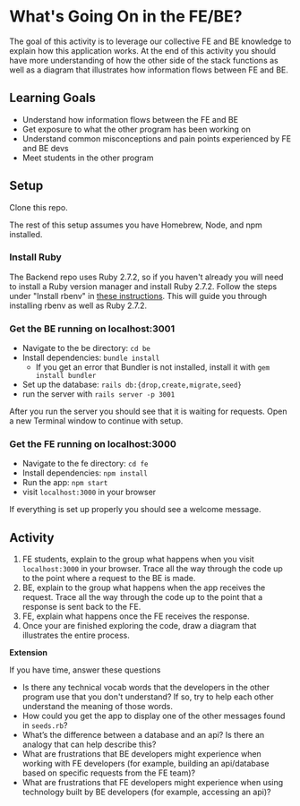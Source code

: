 # What's Going On in the FE/BE?

The goal of this activity is to leverage our collective FE and BE knowledge to explain how this application works. At the end of this activity you should have more understanding of how the other side of the stack functions as well as a diagram that illustrates how information flows between FE and BE.

## Learning Goals

* Understand how information flows between the FE and BE
* Get exposure to what the other program has been working on
* Understand common misconceptions and pain points experienced by FE and BE devs
* Meet students in the other program

## Setup

Clone this repo.

The rest of this setup assumes you have Homebrew, Node, and npm installed.

### Install Ruby

The Backend repo uses Ruby 2.7.2, so if you haven't already you will need to install a Ruby version manager and install Ruby 2.7.2. Follow the steps under "Install rbenv" in [these instructions](https://mod0.turing.edu/computer-setup#install-rbenv-back-end-students-only). This will guide you through installing rbenv as well as Ruby 2.7.2.

### Get the BE running on localhost:3001

* Navigate to the be directory: `cd be`
* Install dependencies: `bundle install`
    * If you get an error that Bundler is not installed, install it with `gem install bundler`
* Set up the database: `rails db:{drop,create,migrate,seed}`
* run the server with `rails server -p 3001`

After you run the server you should see that it is waiting for requests. Open a new Terminal window to continue with setup.

### Get the FE running on localhost:3000

* Navigate to the fe directory: `cd fe`
* Install dependencies: `npm install`
* Run the app: `npm start`
* visit `localhost:3000` in your browser

If everything is set up properly you should see a welcome message.

## Activity

1. FE students, explain to the group what happens when you visit `localhost:3000` in your browser. Trace all the way through the code up to the point where a request to the BE is made.
1. BE, explain to the group what happens when the app receives the request. Trace all the way through the code up to the point that a response is sent back to the FE.
1. FE, explain what happens once the FE receives the response.
1. Once your are finished exploring the code, draw a diagram that illustrates the entire process.

**Extension**

If you have time, answer these questions

* Is there any technical vocab words that the developers in the other program use that you don't understand? If so, try to help each other understand the meaning of those words.
* How could you get the app to display one of the other messages found in `seeds.rb`?
* What’s the difference between a database and an api? Is there an analogy that can help describe this?
* What are frustrations that BE developers might experience when working with FE developers (for example, building an api/database based on specific requests from the FE team)?
* What are frustrations that FE developers might experience when using technology built by BE developers (for example, accessing an api)?
